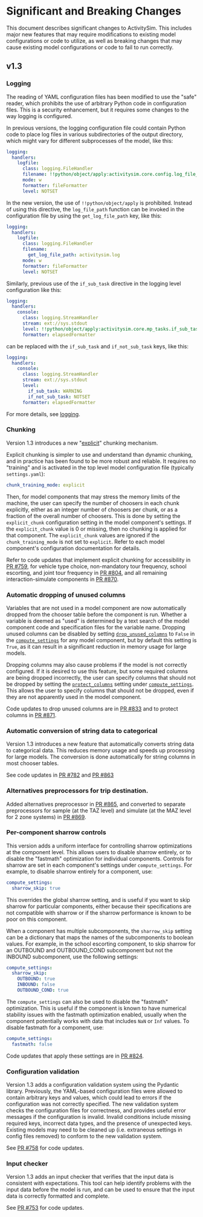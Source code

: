 # Significant and Breaking Changes

This document describes significant changes to ActivitySim.  This includes
major new features that may require modifications to existing model configurations
or code to utilize, as well as breaking changes that may cause existing model
configurations or code to fail to run correctly.

## v1.3

### Logging

The reading of YAML configuration files has been modified to use the "safe" reader,
which prohibits the use of arbitrary Python code in configuration files. This is a
security enhancement, but it requires some changes to the way logging is configured.

In previous versions, the logging configuration file could contain Python code to
place log files in various subdirectories of the output directory, which might
vary for different subprocesses of the model, like this:

```yaml
logging:
  handlers:
    logfile:
      class: logging.FileHandler
      filename: !!python/object/apply:activitysim.core.config.log_file_path ['activitysim.log']
      mode: w
      formatter: fileFormatter
      level: NOTSET
```

In the new version, the use of `!!python/object/apply` is prohibited. Instead of using
this directive, the `log_file_path` function can be invoked in the configuration file
by using the `get_log_file_path` key, like this:

```yaml
logging:
  handlers:
    logfile:
      class: logging.FileHandler
      filename:
        get_log_file_path: activitysim.log
      mode: w
      formatter: fileFormatter
      level: NOTSET
```

Similarly, previous use of the `if_sub_task` directive in the logging level
configuration like this:

```yaml
logging:
  handlers:
    console:
      class: logging.StreamHandler
      stream: ext://sys.stdout
      level: !!python/object/apply:activitysim.core.mp_tasks.if_sub_task [WARNING, NOTSET]
      formatter: elapsedFormatter
```

can be replaced with the `if_sub_task` and `if_not_sub_task` keys, like this:

```yaml
logging:
  handlers:
    console:
      class: logging.StreamHandler
      stream: ext://sys.stdout
      level:
        if_sub_task: WARNING
        if_not_sub_task: NOTSET
      formatter: elapsedFormatter
```

For more details, see [logging](Logging).

### Chunking

Version 1.3 introduces a new "[explicit](Explicit-Chunking)" chunking mechanism.

Explicit chunking is simpler to use and understand than dynamic chunking, and in
practice has been found to be more robust and reliable. It requires no "training"
and is activated in the top level model configuration file (typically `settings.yaml`):

```yaml
chunk_training_mode: explicit
```

Then, for model components that may stress the memory limits of the machine,
the user can specify the number of choosers in each chunk explicitly, either as an integer
number of choosers per chunk, or as a fraction of the overall number of choosers.
This is done by setting the `explicit_chunk` configuration setting in the model
component's settings.  If the `explicit_chunk` value is 0 or missing, then no
chunking is applied for that component.  The `explicit_chunk` values are ignored
if the `chunk_training_mode` is not set to `explicit`.
Refer to each model component's configuration documentation for details.

Refer to code updates that implement explicit chunking for accessibility in
[PR #759](https://github.com/ActivitySim/activitysim/pull/759), for
vehicle type choice, non-mandatory tour frequency, school escorting, and
joint tour frequency in  [PR #804](https://github.com/ActivitySim/activitysim/pull/804),
and all remaining interaction-simulate components in
[PR #870](https://github.com/ActivitySim/activitysim/pull/870).

### Automatic dropping of unused columns

Variables that are not used in a model component are now automatically dropped
from the chooser table before the component is run. Whether a variable is deemed
as "used" is determined by a text search of the model component code and specification
files for the variable name.  Dropping unused columns can be disabled by setting
[`drop_unused_columns`](activitysim.core.configuration.base.ComputeSettings.drop_unused_columns)
to `False` in the [`compute_settings`](activitysim.core.configuration.base.ComputeSettings)
for any model component, but by default this setting is `True`, as it can result in a
significant reduction in memory usage for large models.

Dropping columns may also cause problems if the model is not correctly configured.
If it is desired to use this feature, but some required columns are being dropped
incorrectly, the user can specify columns that should not be dropped by setting the
[`protect_columns`](activitysim.core.configuration.base.ComputeSettings.protect_columns)
setting under [`compute_settings`](activitysim.core.configuration.base.ComputeSettings).
This allows the user to specify columns that should not be dropped, even if they are
not apparently used in the model component.

Code updates to drop unused columns are in
[PR #833](https://github.com/ActivitySim/activitysim/pull/833) and to protect
columns in [PR #871](https://github.com/ActivitySim/activitysim/pull/871).

### Automatic conversion of string data to categorical

Version 1.3 introduces a new feature that automatically converts string data
to categorical data.  This reduces memory usage and speeds up processing for
large models.  The conversion is done automatically for string columns
in most chooser tables.

See code updates in [PR #782](https://github.com/ActivitySim/activitysim/pull/782)
and [PR #863](https://github.com/ActivitySim/activitysim/pull/863)

### Alternatives preprocessors for trip destination.

Added alternatives preprocessor in
[PR #865](https://github.com/ActivitySim/activitysim/pull/869),
and converted to separate preprocessors for sample (at the TAZ level) and
simulate (at the MAZ level for 2 zone systems) in
[PR #869](https://github.com/ActivitySim/activitysim/pull/869).

### Per-component sharrow controls

This version adds a uniform interface for controlling sharrow optimizations
at the component level. This allows users to disable sharrow entirely,
or to disable the "fastmath" optimization for individual components.
Controls for sharrow are set in each component's settings under `compute_settings`.
For example, to disable sharrow entirely for a component, use:

```yaml
compute_settings:
  sharrow_skip: true
```

This overrides the global sharrow setting, and is useful if you want to skip
sharrow for particular components, either because their specifications are
not compatible with sharrow or if the sharrow performance is known to be
poor on this component.

When a component has multiple subcomponents, the `sharrow_skip` setting can be
a dictionary that maps the names of the subcomponents to boolean values.
For example, in the school escorting component, to skip sharrow for an
OUTBOUND and OUTBOUND_COND subcomponent but not the INBOUND subcomponent,
use the following settings:

```yaml
compute_settings:
  sharrow_skip:
    OUTBOUND: true
    INBOUND: false
    OUTBOUND_COND: true
```

The `compute_settings` can also be used to disable the "fastmath" optimization.
This is useful if the component is known to have numerical stability issues
with the fastmath optimization enabled, usually when the component potentially
works with data that includes `NaN` or `Inf` values. To disable fastmath for
a component, use:

```yaml
compute_settings:
  fastmath: false
```

Code updates that apply these settings are in
[PR #824](https://github.com/ActivitySim/activitysim/pull/824).

### Configuration validation

Version 1.3 adds a configuration validation system using the Pydantic library.
Previously, the YAML-based configuration files were allowed to contain arbitrary
keys and values, which could lead to errors if the configuration was not correctly
specified. The new validation system checks the configuration files for correctness,
and provides useful error messages if the configuration is invalid.  Invalid
conditions include missing required keys, incorrect data types, and the presence
of unexpected keys.  Existing models may need to be cleaned up (i.e. extraneous settings
in config files removed) to conform to the new validation system.

See [PR #758](https://github.com/ActivitySim/activitysim/pull/758) for code updates.

### Input checker

Version 1.3 adds an input checker that verifies that the input data is consistent
with expectations. This tool can help identify problems with the input data before
the model is run, and can be used to ensure that the input data is correctly
formatted and complete.

See [PR #753](https://github.com/ActivitySim/activitysim/pull/753) for code updates.
